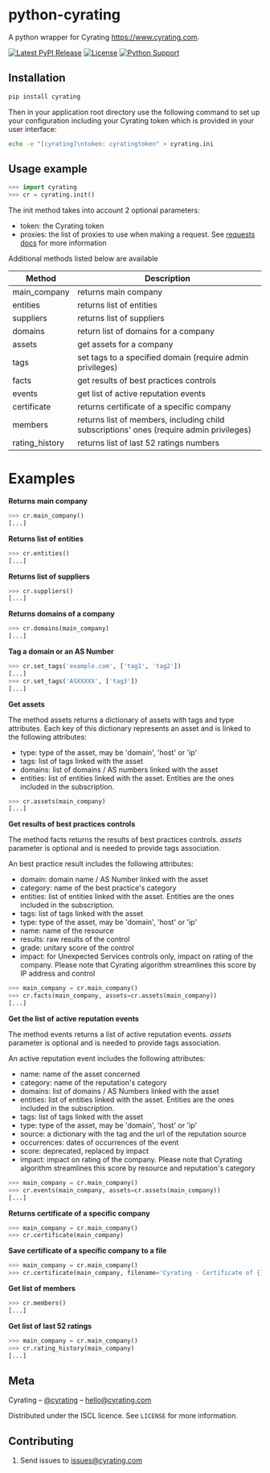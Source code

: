 # python-cyrating

A python wrapper for Cyrating https://www.cyrating.com.

[![Latest PyPI Release](https://img.shields.io/pypi/v/cyrating.svg)](https://pypi.org/project/cyrating/)
[![License](https://img.shields.io/pypi/l/cyrating.svg)](https://github.com/wq/python-requirejs/blob/master/LICENSE)
[![Python Support](https://img.shields.io/pypi/pyversions/cyrating.svg)](https://pypi.org/project/cyrating/)

## Installation
```sh
pip install cyrating
```

Then in your application root directory use the following command to set up your configuration including your Cyrating token which is provided in your user interface:

```sh
echo -e "[cyrating]\ntoken: cyratingtoken" > cyrating.ini
```


## Usage example

```python
>>> import cyrating
>>> cr = cyrating.init()
```

The init method takes into account 2 optional parameters:

- token: the Cyrating token
- proxies: the list of proxies to use when making a request. See [requests docs](https://requests.readthedocs.io/en/master/user/advanced/#proxies) for more information

Additional methods listed below are available

Method  | Description
------------- | -------------
main_company | returns main company
entities  | returns list of entities
suppliers | returns list of suppliers
domains | return list of domains for a company
assets | get assets for a company
tags | set tags to a specified domain (require admin privileges)
facts | get results of best practices controls
events | get list of active reputation events
certificate | returns certificate of a specific company
members | returns list of members, including child subscriptions' ones (require admin privileges)
rating_history | returns list of last 52 ratings numbers

# Examples

**Returns main company**
```python
>>> cr.main_company()
[...]
```

**Returns list of entities**
```python
>>> cr.entities()
[...]
```

**Returns list of suppliers**
```python
>>> cr.suppliers()
[...]
```

**Returns domains of a company**
```python
>>> cr.domains(main_company)
[...]
```

**Tag a domain or an AS Number**
```python
>>> cr.set_tags('example.com', ['tag1', 'tag2'])
[...]
>>> cr.set_tags('ASXXXXX', ['tag3'])
[...]
```

**Get assets**

The method assets returns a dictionary of assets with tags and type attributes. Each key of this dictionary represents an asset and is linked to the following attributes:

- type: type of the asset, may be 'domain', 'host' or 'ip'
- tags: list of tags linked with the asset
- domains: list of domains / AS numbers linked with the asset
- entities: list of entities linked with the asset. Entities are the ones included in the subscription.



```python
>>> cr.assets(main_company)
[...]
```


**Get results of best practices controls**

The method facts returns the results of best practices controls. _assets_
parameter is optional and is needed to provide tags association.

An best practice result includes the following attributes:

- domain: domain name / AS Number linked with the asset
- category: name of the best practice's category
- entities: list of entities linked with the asset. Entities are the ones included in the subscription.
- tags: list of tags linked with the asset
- type: type of the asset, may be 'domain', 'host' or 'ip'
- name: name of the resource
- results: raw results of the control
- grade: unitary score of the control
- impact: for Unexpected Services controls only, impact on rating of the company. Please note that Cyrating algorithm streamlines this score by IP address and control

```python
>>> main_company = cr.main_company()
>>> cr.facts(main_company, assets=cr.assets(main_company))
[...]
```


**Get the list of active reputation events**

The method events returns a list of active reputation events. _assets_
parameter is optional and is needed to provide tags association.

An active reputation event includes the following attributes:

- name: name of the asset concerned
- category: name of the reputation's category
- domains: list of domains / AS Numbers linked with the asset
- entities: list of entities linked with the asset. Entities are the ones included in the subscription.
- tags: list of tags linked with the asset
- type: type of the asset, may be 'domain', 'host' or 'ip'
- source: a dictionary with the tag and the url of the reputation source
- occurrences: dates of occurrences of the event
- score: deprecated, replaced by impact
- impact: impact on rating of the company. Please note that Cyrating algorithm streamlines this score by resource and reputation's category

```python
>>> main_company = cr.main_company()
>>> cr.events(main_company, assets=cr.assets(main_company))
[...]
```

**Returns certificate of a specific company**
```python
>>> main_company = cr.main_company()
>>> cr.certificate(main_company)
```

**Save certificate of a specific company to a file**
```python
>>> main_company = cr.main_company()
>>> cr.certificate(main_company, filename='Cyrating - Certificate of {}.pdf'.format(main_company['name']))
```

**Get list of members**
```python
>>> cr.members()
[...]
```

**Get list of last 52 ratings**
```python
>>> main_company = cr.main_company()
>>> cr.rating_history(main_company)
[...]
```

## Meta

Cyrating – [@cyrating](https://twitter.com/cyrating) – hello@cyrating.com

Distributed under the ISCL licence. See ``LICENSE`` for more information.


## Contributing

1. Send issues to issues@cyrating.com


